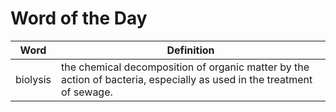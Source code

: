 # Word of the Day

|Word|Definition|
|---|---|
|biolysis|the chemical decomposition of organic matter by the action of bacteria, especially as used in the treatment of sewage.|